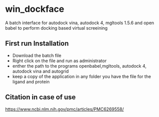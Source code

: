 # win_dockface
A batch interface for autodock vina, autodock 4, mgltools 1.5.6 and open babel to perform docking based virtual screeining 
## First run Installation
- Download the batch file
- Right click on the file and run as administrator
- enther the path to the programs openbabel,mgltools, autodock 4, autodock vina and autogrid
- keep a copy of the application in any folder you have the file for the ligand and protein 

## Citation in case of use
https://www.ncbi.nlm.nih.gov/pmc/articles/PMC6269558/
